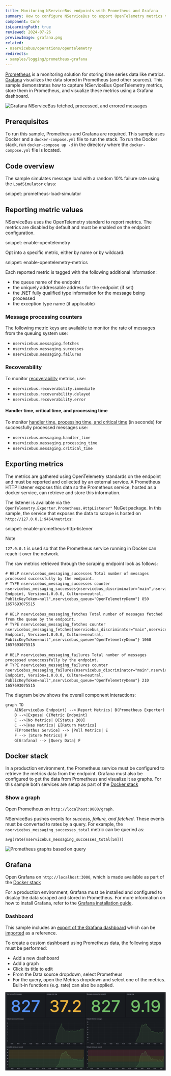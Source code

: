 ```yaml
---
title: Monitoring NServiceBus endpoints with Prometheus and Grafana
summary: How to configure NServiceBus to export OpenTelemetry metrics to Prometheus and Grafana
component: Core
isLearningPath: true
reviewed: 2024-07-26
previewImage: grafana.png
related:
- nservicebus/operations/opentelemetry
redirects:
- samples/logging/prometheus-grafana
---
```



[Prometheus](https://prometheus.io) is a monitoring solution for storing time series data like metrics. [Grafana](https://grafana.com) visualizes the data stored in Prometheus (and other sources). This sample demonstrates how to capture NServiceBus OpenTelemetry metrics, store them in Prometheus, and visualize these metrics using a Grafana dashboard.

![Grafana NServiceBus fetched, processed, and errored messages](grafana.png)

## Prerequisites

To run this sample, Prometheus and Grafana are required. This sample uses Docker and a `docker-compose.yml` file to run the stack.
To run the Docker stack, run `docker-compose up -d` in the directory where the `docker-compose.yml` file is located.

## Code overview

The sample simulates message load with a random 10% failure rate using the `LoadSimulator` class:

snippet: prometheus-load-simulator

## Reporting metric values

NServiceBus uses the OpenTelemetry standard to report metrics. The metrics are disabled by default and must be enabled on the endpoint configuration.

snippet: enable-opentelemetry

Opt into a specific metric, either by name or by wildcard:

snippet: enable-opentelemetry-metrics

Each reported metric is tagged with the following additional information:

- the queue name of the endpoint
- the uniquely addressable address for the endpoint (if set)
- the .NET fully qualified type information for the message being processed
- the exception type name (if applicable)

### Message processing counters

The following metric keys are available to monitor the rate of messages from the queuing system use:

- `nservicebus.messaging.fetches`
- `nservicebus.messaging.successes`
- `nservicebus.messaging.failures`

### Recoverability

To monitor [recoverability](/nservicebus/recoverability/) metrics, use:

- `nservicebus.recoverability.immediate`
- `nservicebus.recoverability.delayed`
- `nservicebus.recoverability.error`

#### Handler time, critical time, and processing time

To monitor [handler time, processing time, and critical time](/monitoring/metrics/definitions.md#metrics-captured) (in seconds) for successfully processed messages use:

- `nservicebus.messaging.handler_time`
- `nservicebus.messaging.processing_time`
- `nservicebus.messaging.critical_time`

## Exporting metrics

The metrics are gathered using OpenTelemetry standards on the endpoint and must be reported and collected by an external service. A Prometheus HTTP listener exposes this data so the Prometheus service, hosted as a docker service, can retrieve and store this information.

The listener is available via the `OpenTelemetry.Exporter.Prometheus.HttpListener"` NuGet package. In this sample, the service that exposes the data to scrape is hosted on `http://127.0.0.1:9464/metrics`:

snippet: enable-prometheus-http-listener

> [!NOTE]
> `127.0.0.1` is used so that the Prometheus service running in Docker can reach it over the network.

The raw metrics retrieved through the scraping endpoint look as follows:

```text
# HELP nservicebus_messaging_successes Total number of messages processed successfully by the endpoint.
# TYPE nservicebus_messaging_successes counter
nservicebus_messaging_successes{nservicebus_discriminator="main",nservicebus_message_type="SomeCommand, Endpoint, Version=1.0.0.0, Culture=neutral, PublicKeyToken=null",nservicebus_queue="OpenTelemetryDemo"} 850 1657693075515

# HELP nservicebus_messaging_fetches Total number of messages fetched from the queue by the endpoint.
# TYPE nservicebus_messaging_fetches counter
nservicebus_messaging_fetches{nservicebus_discriminator="main",nservicebus_message_type="SomeCommand, Endpoint, Version=1.0.0.0, Culture=neutral, PublicKeyToken=null",nservicebus_queue="OpenTelemetryDemo"} 1060 1657693075515

# HELP nservicebus_messaging_failures Total number of messages processed unsuccessfully by the endpoint.
# TYPE nservicebus_messaging_failures counter
nservicebus_messaging_failures{nservicebus_discriminator="main",nservicebus_failure_type="System.Exception",nservicebus_message_type="SomeCommand, Endpoint, Version=1.0.0.0, Culture=neutral, PublicKeyToken=null",nservicebus_queue="OpenTelemetryDemo"} 210 1657693075515
```

The diagram below shows the overall component interactions:

```mermaid
graph TD
    A[NServiceBus Endpoint] -->|Report Metrics| B(Prometheus Exporter)
    B -->|Expose| C{Metric Endpoint}
    C -->|No Metrics| D[Status 200]
    C -->|Has Metrics| E[Return Metrics]
    F[Promethus Service] --> |Poll Metrics| E
    F --> |Store Metrics| F
    G[Grafana] --> |Query Data| F
```

## Docker stack

In a production environment, the Prometheus service must be configured to retrieve the metrics data from the endpoint. Grafana must also be configured to get the data from Prometheus and visualize it as graphs. For this sample both services are setup as part of the [Docker stack](#prerequisites)

### Show a graph

Open Prometheus on `http://localhost:9000/graph`.

NServiceBus pushes events for *success, failure, and fetched*. These events must be converted to rates by a query. For example, the `nservicebus_messaging_successes_total` metric can be queried as:

```
avg(rate(nservicebus_messaging_successes_total[5m]))
```

![Prometheus graphs based on query](example-prometheus-graph.png)

## Grafana

Open Grafana on `http://localhost:3000`, which is made available as part of the [Docker stack](#prerequisites)

For a production environment, Grafana must be installed and configured to display the data scraped and stored in Prometheus. For more information on how to install Grafana, refer to the [Grafana installation guide](https://docs.grafana.org/installation).

### Dashboard

This sample includes an [export of the Grafana dashboard](grafana-endpoints-dashboard.json) which can be [imported](https://docs.grafana.org/reference/export_import/) as a reference.

To create a custom dashboard using Prometheus data, the following steps must be performed:

- Add a new dashboard
- Add a graph
- Click its title to edit
- From the Data source dropdown, select Prometheus
- For the query, open the Metrics dropdown and select one of the metrics. Built-in functions (e.g. rate) can also be applied.

![Grafana dashboard with NServiceBus OpenTelemetry metrics](example-grafana-dashboard.png)
